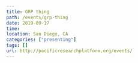```yaml
---
title: GRP thing
path: /events/grp-thing
date: 2019-09-17
time: 
location: San Diego, CA
categories: ["presenting"]
tags: []
url: http://pacificresearchplatform.org/events/
---
```

